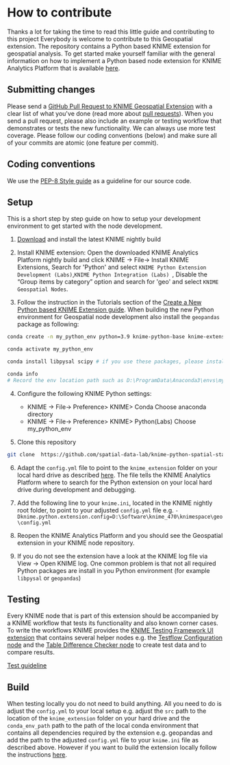 # How to contribute
Thanks a lot for taking the time to read this little guide and contributing to this project
Everybody is welcome to contribute to this Geospatial extension. The repository contains a Python based KNIME extension for geospatial analysis. To get started make yourself familiar with the general information on how to implement a Python based node extension for KNIME Analytics Platform that is available [here](https://docs.knime.com/latest/pure_python_node_extensions_guide/index.html#introduction).

## Submitting changes

Please send a [GitHub Pull Request to KNIME Geospatial Extension](https://github.com/spatial-data-lab/knime-python-spatial-statistic-nodes/pull/new/master) with a clear list of what you've done (read more about [pull requests](http://help.github.com/pull-requests/)). When you send a pull request, please also include an example or testing workflow that demonstrates or tests the new functionality. We can always use more test coverage. Please follow our coding conventions (below) and make sure all of your commits are atomic (one feature per commit).


## Coding conventions
We use the [PEP-8 Style guide](https://peps.python.org/pep-0008/) as a guideline for our source code.


## Setup

This is a short step by step guide on how to setup your development environment to get started with the node development.

1. [Download](https://www.knime.com/nightly-build-downloads) and install the latest KNIME nightly build

2.  Install KNIME extension: Open the downloaded KNIME Analytics Platform nightly build and click KNIME -> File-> Install KNIME Extensions, Search for 'Python' and select `KNIME Python Extension Development (Labs)`,`KNIME Python Integration (Labs) `, Disable the “Group items by category” option and search for 'geo' and select  `KNIME Geospatial Nodes`.

3. Follow the instruction in the Tutorials section of the [Create a New Python based KNIME Extension guide](https://docs.knime.com/latest/pure_python_node_extensions_guide/index.html#_tutorials). When building the new Python environment for Geospatial node development also install the `geopandas` package as following: 
```bash
conda create -n my_python_env python=3.9 knime-python-base knime-extension geopandas -c knime -c conda-forge 

conda activate my_python_env

conda install libpysal scipy # if you use these packages, please install here too

conda info
# Record the env location path such as D:\ProgramData\Anaconda3\envs\my_python_env 
```

4. Configure the following KNIME Python settings:
   * KNIME -> File-> Preference> KNIME> Conda  Choose anaconda directory
   * KNIME -> File-> Preference> KNIME> Python(Labs) Choose my_python_env

5. Clone this repository
```bash
git clone  https://github.com/spatial-data-lab/knime-python-spatial-statistic-nodes.git

```

6. Adapt the `config.yml` file to point to the `knime_extension` folder on your local hard drive as described [here](https://docs.knime.com/latest/pure_python_node_extensions_guide/index.html#tutorial-writing-first-py-node). The file tells the KNIME Analytics Platform where to search for the Python extension on your local hard drive during development and debugging.

7. Add the following line to your `knime.ini`, located in the KNIME nightly root folder, to point to your adjusted `config.yml` file e.g. `-Dknime.python.extension.config=D:\Software\knime_470\knimespace\geo\config.yml`

8.  Reopen the KNIME Analytics Platform and you should see the Geospatial extension in your KNIME node repository.

9. If you do not see the extension have a look at the KNIME log file via View -> Open KNIME log. One common problem is that not all required Python packages are install in you Python environment (for example `libpysal` or `geopandas`)


## Testing
Every KNIME node that is part of this extension should be accompanied by a KNIME workflow that tests its functionality and also known corner cases. To write the workflows KNIME provides the [KNIME Testing Framework UI extension](https://kni.me/e/ufBEiCcvH9QIFePn) that contains several helper nodes e.g. the [Testflow Configuration node](https://kni.me/n/SrlKL_mJ63P7BVXh) and the [Table Difference Checker node](https://kni.me/n/dWyH_vs7JoIWPRsJ) to create test data and to compare results.

[Test guideline ](https://docs.google.com/document/d/1XrJFvqVCreyBGRcP9M-M9afq0l5gFGIMxk_SUpno1yc/edit?usp=sharing)


## Build
When testing locally you do not need to build anything. All you need to do is adjust the `config.yml` to your local setup e.g. adjust the `src` path to the location of the `knime_extension` folder on your hard drive and the `conda_env_path` path to the path of the local conda environment that contains all dependencies required by the extension e.g. geopandas and add the path to the adjusted `config.yml` file to your `knime.ini` file as described above.
However if you want to build the extension locally follow the instructions [here](https://docs.knime.com/latest/pure_python_node_extensions_guide/index.html#extension-bundling).